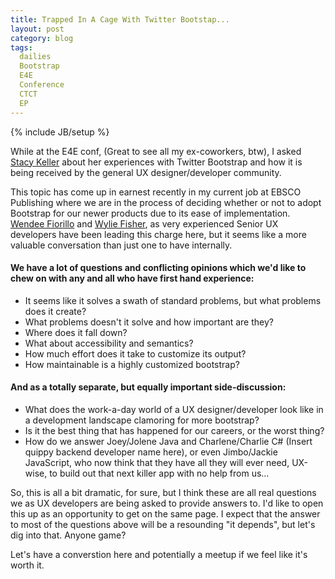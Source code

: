 ```yaml
---
title: Trapped In A Cage With Twitter Bootstap...
layout: post
category: blog
tags:
  dailies
  Bootstrap
  E4E
  Conference
  CTCT
  EP
---
```

{% include JB/setup %}

While at the E4E conf, (Great to see all my ex-coworkers, btw), I asked [Stacy Keller](www.linkedin.com/in/stacyjkeller) about her experiences with Twitter Bootstrap and how it is being received by the general UX designer/developer community.

This topic has come up in earnest recently in my current job at EBSCO Publishing where we are in the process of deciding whether or not to adopt Bootstrap for our newer products due to its ease of implementation.  [Wendee Fiorillo](https://twitter.com/thewendee) and [Wylie Fisher](https://twitter.com/wylie), as very experienced Senior UX developers have been leading this charge here, but it seems like a more valuable conversation than just one to have internally.

#### We have a lot of questions and conflicting opinions which we'd like to chew on with any and all who have first hand experience:

- It seems like it solves a swath of standard problems, but what problems does it create?
- What problems doesn't it solve and how important are they?
- Where does it fall down?
- What about accessibility and semantics?
- How much effort does it take to customize its output?
- How maintainable is a highly customized bootstrap?

#### And as a totally separate, but equally important side-discussion:

- What does the work-a-day world of a UX designer/developer look like in a development landscape clamoring for more bootstrap?
- Is it the best thing that has happened for our careers, or the worst thing?
- How do we answer Joey/Jolene Java and Charlene/Charlie C# (Insert quippy backend developer name here), or even Jimbo/Jackie JavaScript, who now think that they have all they will ever need, UX-wise, to build out that next killer app with no help from us...

So, this is all a bit dramatic, for sure, but I think these are all real questions we as UX developers are being asked to provide answers to.  I'd like to open this up as an opportunity to get on the same page.  I expect that the answer to most of the questions above will be a resounding "it depends", but let's dig into that.  Anyone game?

Let's have a converstion here and potentially a meetup if we feel like it's worth it.